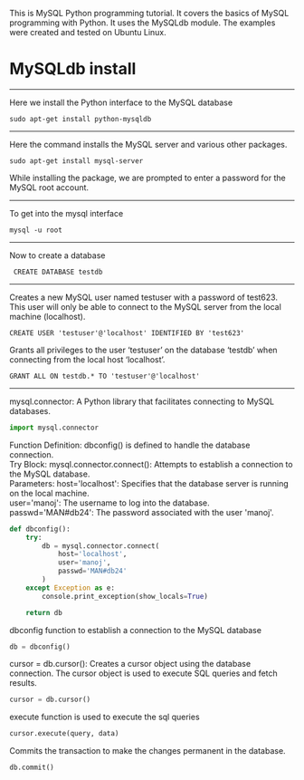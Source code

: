 This is MySQL Python programming tutorial. It covers the basics of MySQL programming with Python. It uses the MySQLdb module. The examples were created and tested on Ubuntu Linux.

# MySQLdb install
---
Here we install the Python interface to the MySQL database
```linux-terminal
sudo apt-get install python-mysqldb
```
---
Here the command installs the MySQL server and various other packages.
```
sudo apt-get install mysql-server
```
While installing the package, we are prompted to enter a password for the MySQL root account.

---
To get into the mysql interface
```
mysql -u root
```

---
Now to create a database
```
 CREATE DATABASE testdb
```

---
Creates a new MySQL user named testuser with a password of test623. This user will only be able to connect to the MySQL server from the local machine (localhost).
```
CREATE USER 'testuser'@'localhost' IDENTIFIED BY 'test623'
```
Grants all privileges to the user ‘testuser’ on the database ‘testdb’ when connecting from the local host ‘localhost’.
```
GRANT ALL ON testdb.* TO 'testuser'@'localhost'
```

---
mysql.connector: A Python library that facilitates connecting to MySQL databases.
```python
import mysql.connector
```

Function Definition: dbconfig() is defined to handle the database connection.<br>
Try Block:
mysql.connector.connect(): Attempts to establish a connection to the MySQL database.<br>
Parameters:
host='localhost': Specifies that the database server is running on the local machine.<br>
user='manoj': The username to log into the database.<br>
passwd='MAN#db24': The password associated with the user 'manoj'.<br>
```python
def dbconfig():
    try:
        db = mysql.connector.connect(
            host='localhost',
            user='manoj',
            passwd='MAN#db24'
        )
    except Exception as e:
        console.print_exception(show_locals=True)

    return db
```

dbconfig function to establish a connection to the MySQL database
```python
db = dbconfig()
```
cursor = db.cursor(): Creates a cursor object using the database connection. The cursor object is used to execute SQL queries and fetch results.
```python
cursor = db.cursor()
```
execute function is used to execute the sql queries
```python
cursor.execute(query, data)
```

Commits the transaction to make the changes permanent in the database.
```python
db.commit()
```
